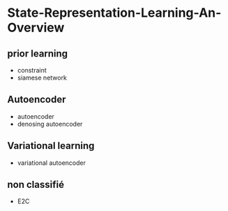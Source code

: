 # State-Representation-Learning-An-Overview


## prior learning

- constraint
- siamese network

## Autoencoder

- autoencoder
- denosing autoencoder

## Variational learning

- variational autoencoder


## non classifié
- E2C
